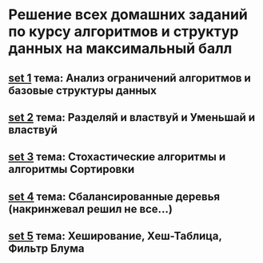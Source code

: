 # Решение всех домашних заданий по курсу алгоритмов и структур данных на максимальный балл

## [set 1](./BDZ1/) тема: Анализ ограничений алгоритмов и базовые структуры данных

## [set 2](./BDZ2/) тема: Разделяй и властвуй и Уменьшай и властвуй

## [set 3](./BDZ3/) тема: Стохастические алгоритмы и алгоритмы Сортировки

## [set 4](./BDZ4/) тема: Сбалансированные деревья (накринжевал решил не все...)

## [set 5](./BDZ5/) тема: Хеширование, Хеш-Таблица, Фильтр Блума